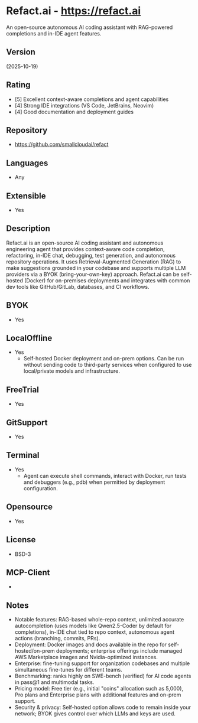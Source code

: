 # Refact.ai - https://refact.ai
An open-source autonomous AI coding assistant with RAG-powered completions and in-IDE agent features.
## Version
(2025-10-19)

## Rating
- [5] Excellent context-aware completions and agent capabilities
- [4] Strong IDE integrations (VS Code, JetBrains, Neovim)
- [4] Good documentation and deployment guides

## Repository
- https://github.com/smallcloudai/refact
  
## Languages
- Any
  
## Extensible
- Yes

## Description
Refact.ai is an open-source AI coding assistant and autonomous engineering agent that provides context-aware code completion, refactoring, in-IDE chat, debugging, test generation, and autonomous repository operations. It uses Retrieval-Augmented Generation (RAG) to make suggestions grounded in your codebase and supports multiple LLM providers via a BYOK (bring-your-own-key) approach. Refact.ai can be self-hosted (Docker) for on-premises deployments and integrates with common dev tools like GitHub/GitLab, databases, and CI workflows.

## BYOK
- Yes

## LocalOffline
- Yes
  - Self-hosted Docker deployment and on-prem options. Can be run without sending code to third-party services when configured to use local/private models and infrastructure.

## FreeTrial
- Yes

## GitSupport
- Yes

## Terminal
- Yes
  - Agent can execute shell commands, interact with Docker, run tests and debuggers (e.g., pdb) when permitted by deployment configuration.

## Opensource
- Yes

## License
- BSD-3

## MCP-Client
- 

## Notes
- Notable features: RAG-based whole-repo context, unlimited accurate autocompletion (uses models like Qwen2.5-Coder by default for completions), in-IDE chat tied to repo context, autonomous agent actions (branching, commits, PRs).
- Deployment: Docker images and docs available in the repo for self-hosted/on-prem deployments; enterprise offerings include managed AWS Marketplace images and Nvidia-optimized instances.
- Enterprise: fine-tuning support for organization codebases and multiple simultaneous fine-tunes for different teams.
- Benchmarking: ranks highly on SWE-bench (verified) for AI code agents in pass@1 and multimodal tasks.
- Pricing model: Free tier (e.g., initial "coins" allocation such as 5,000), Pro plans and Enterprise plans with additional features and on-prem support.
- Security & privacy: Self-hosted option allows code to remain inside your network; BYOK gives control over which LLMs and keys are used.


